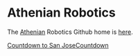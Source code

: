 # Athenian Robotics

The [Athenian](http://www.athenian.org) 
Robotics Github home is [here](https://github.com/athenian-robotics).


<div data-type="countdown" data-id="276463" class="tickcounter" style="width: 100%; position: relative; padding-bottom: 25%"><a href="//www.tickcounter.com/countdown/276463/countdown-to-san-jose" title="Countdown to San Jose">Countdown to San Jose</a><a href="//www.tickcounter.com/" title="Countdown">Countdown</a></div><script>(function(d, s, id) { var js, pjs = d.getElementsByTagName(s)[0]; if (d.getElementById(id)) return; js = d.createElement(s); js.id = id; js.src = "//www.tickcounter.com/static/js/loader.js"; pjs.parentNode.insertBefore(js, pjs); }(document, "script", "tickcounter-sdk"));</script>

